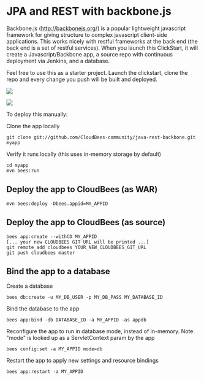 JPA and REST with backbone.js
==================

  
Backbone.js (http://backbonejs.org/) is a popular lightweight javascript framework for giving structure to complex javascript client-side applications. 
This works nicely with restful frameworks at the back end (the back end is a set of restful services). 
When you launch this ClickStart, it will create a Javascript/Backbone app, a source repo with continuous deployment via Jenkins, and a database.

Feel free to use this as a starter project. Launch the clickstart, clone the repo and every change you push will be built and deployed.

<a href="https://grandcentral.cloudbees.com/?CB_clickstart=https://raw.github.com/CloudBees-community/java-rest-backbone/master/clickstart.json"><img src="https://d3ko533tu1ozfq.cloudfront.net/clickstart/deployInstantly_white.png"/></a>

<img src="http://backbonejs.org/docs/images/backbone.png" />

To deploy this manually: 

Clone the app locally

    git clone git://github.com/CloudBees-community/java-rest-backbone.git myapp

Verify it runs locally (this uses in-memory storage by default)

    cd myapp
    mvn bees:run

Deploy the app to CloudBees (as WAR)
--------------------------------------

    mvn bees:deploy -Dbees.appid=MY_APPID


Deploy the app to CloudBees (as source)
--------------------------------------

    bees app:create --withCD MY_APPID
    [... your new CLOUDBEES GIT URL will be printed ...]
    git remote add cloudbees YOUR_NEW_CLOUDBEES_GIT_URL
    git push cloudbees master


Bind the app to a database
---------------------------
Create a database

    bees db:create -u MY_DB_USER -p MY_DB_PASS MY_DATABASE_ID

Bind the database to the app

    bees app:bind -db DATABASE_ID -a MY_APPID -as appdb

Reconfigure the app to run in database mode, instead of in-memory.
Note: "mode" is looked up as a ServletContext param by the app

    bees config:set -a MY_APPID mode=db

Restart the app to apply new settings and resource bindings

    bees app:restart -a MY_APPID

